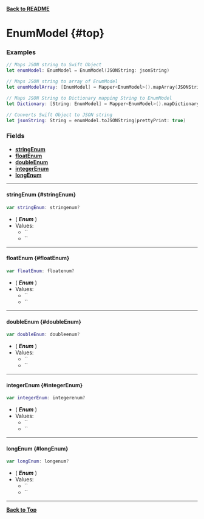 

[**Back to README**](./README.md)
# EnumModel {#top} 
### Examples
```swift
// Maps JSON string to Swift Object
let enumModel: EnumModel = EnumModel(JSONString: jsonString)

// Maps JSON string to array of EnumModel
let enumModelArray: [EnumModel] = Mapper<EnumModel>().mapArray(JSONString: jsonString)

// Maps JSON String to Dictionary mapping String to EnumModel
let Dictionary: [String: EnumModel] = Mapper<EnumModel>().mapDictionary(JSONString: jsonString);

// Converts Swift Object to JSON string
let jsonString: String = enumModel.toJSONString(prettyPrint: true)
```

### Fields 
 - [**stringEnum**](#stringEnum)
 - [**floatEnum**](#floatEnum)
 - [**doubleEnum**](#doubleEnum)
 - [**integerEnum**](#integerEnum)
 - [**longEnum**](#longEnum)

---


#### stringEnum   {#stringEnum}

```swift
var stringEnum: stringenum?
```

- ( ***Enum*** ) 
- Values:
    - ``
    - ``

---


#### floatEnum   {#floatEnum}

```swift
var floatEnum: floatenum?
```

- ( ***Enum*** ) 
- Values:
    - ``
    - ``

---


#### doubleEnum   {#doubleEnum}

```swift
var doubleEnum: doubleenum?
```

- ( ***Enum*** ) 
- Values:
    - ``
    - ``

---


#### integerEnum   {#integerEnum}

```swift
var integerEnum: integerenum?
```

- ( ***Enum*** ) 
- Values:
    - ``
    - ``

---


#### longEnum   {#longEnum}

```swift
var longEnum: longenum?
```

- ( ***Enum*** ) 
- Values:
    - ``
    - ``

---


[**Back to Top**](#top)


